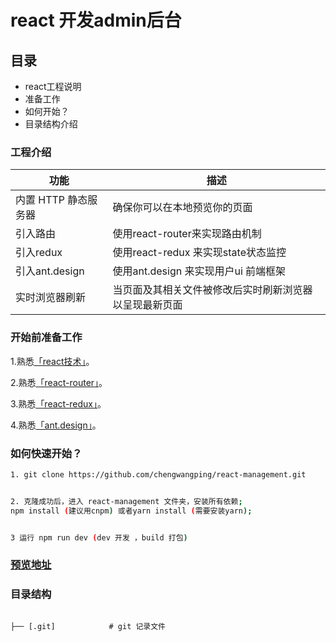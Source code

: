 # react 开发admin后台

## 目录

- react工程说明
- 准备工作
- 如何开始？
- 目录结构介绍



### 工程介绍

| 功能 | 描述 |
|------|------|
| 内置 HTTP 静态服务器 | 确保你可以在本地预览你的页面 |
| 引入路由 | 使用react-router来实现路由机制 |
| 引入redux | 使用react-redux 来实现state状态监控|
| 引入ant.design | 使用ant.design 来实现用户ui 前端框架 |
| 实时浏览器刷新 | 当页面及其相关文件被修改后实时刷新浏览器以呈现最新页面 |



### 开始前准备工作

1.熟悉[「react技术」](https://discountry.github.io/react/)。

2.熟悉[「react-router」](https://react-guide.github.io/react-router-cn/)。

3.熟悉[「react-redux」](http://www.redux.org.cn/)。

4.熟悉[「ant.design」](https://ant.design/docs/react/introduce-cn)。



### 如何快速开始？

```bash
1. git clone https://github.com/chengwangping/react-management.git


2. 克隆成功后，进入 react-management 文件夹，安装所有依赖;
npm install (建议用cnpm) 或者yarn install (需要安装yarn);


3 运行 npm run dev (dev 开发 ，build 打包)
```

### [预览地址](https://chengwangping.github.io/react-management/dist/)



### 目录结构

```

├── [.git]            # git 记录文件
```

